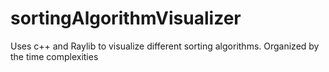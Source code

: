 # sortingAlgorithmVisualizer
Uses c++ and Raylib to visualize different sorting algorithms. Organized by the time complexities
